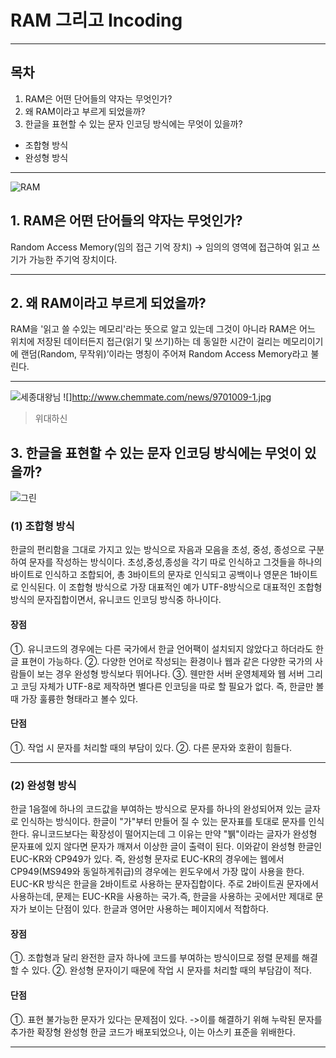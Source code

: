 # RAM 그리고 Incoding
---

## 목차 
1. RAM은 어떤 단어들의 약자는 무엇인가?
2. 왜 RAM이라고 부르게 되었을까?
3. 한글을 표현할 수 있는 문자 인코딩 방식에는 무엇이 있을까?
 
 * 조합형 방식
 * 완성형 방식
 
---

![RAM](http://review.chosun.com/site/data/img_dir/2008/02/14/2008021400668_1.jpg)

## 1. RAM은 어떤 단어들의 약자는 무엇인가?

Random Access Memory(임의 접근 기억 장치)
-> 임의의 영역에 접근하여 읽고 쓰기가 가능한 주기억 장치이다.

---

## 2. 왜 RAM이라고 부르게 되었을까?

RAM을 '읽고 쓸 수있는 메모리'라는 뜻으로 알고 있는데 그것이 아니라 RAM은 어느 위치에 저장된 데이터든지 접근(읽기 및 쓰기)하는 데 동일한 시간이 걸리는 메모리이기에 랜덤(Random, 무작위)’이라는 명칭이 주어져 Random Access Memory라고 불린다.

---

![세종대왕님](http://kcm.kr/dic_image/dcb15fa11b9271b4b548649b236f2f9b.jpg)
![]http://www.chemmate.com/news/9701009-1.jpg
>위대하신

## 3. 한글을 표현할 수 있는 문자 인코딩 방식에는 무엇이 있을까?

![그린](http://cfile5.uf.tistory.com/image/215EB3405471DA32135F5F)

### (1) 조합형 방식
한글의 편리함을 그대로 가지고 있는 방식으로 자음과 모음을 초성, 중성, 종성으로 구분하여 문자를 작성하는 방식이다.
초성,중성,종성을 각기 따로 인식하고 그것들을 하나의 바이트로 인식하고 조합되어, 총 3바이트의 문자로 인식되고 공백이나 영문은 1바이트로 인식된다.
이 조합형 방식으로 가장 대표적인 예가 UTF-8방식으로 대표적인 조합형방식의 문자집합이면서, 유니코드 인코딩 방식중 하나이다. 

#### 장점
 ①. 유니코드의 경우에는 다른 국가에서 한글 언어팩이 설치되지 않았다고 하더라도 한글 표현이 가능하다.
 ②. 다양한 언어로 작성되는 환경이나 웹과 같은 다양한 국가의 사람들이 보는 경우 완성형 방식보다 뛰어나다.
 ③. 웬만한 서버 운영체제와 웹 서버 그리고 코딩 자체가 UTF-8로 제작하면 별다른 인코딩을 따로 할 필요가 없다. 즉, 한글만 볼 때 가장 훌륭한 형태라고  볼수 있다.

#### 단점 
 ①. 작업 시 문자를 처리할 때의 부담이 있다.
 ②. 다른 문자와 호환이 힘들다.
 
---

### (2) 완성형 방식
한글 1음절에 하나의 코드값을 부여하는 방식으로 문자를 하나의 완성되어져 있는 글자로 인식하는 방식이다. 
한글이 "가"부터 만들어 질 수 있는 문자표를 토대로 문자를 인식한다. 유니코드보다는 확장성이 떨어지는데 그 이유는 만약 "뷁"이라는 글자가 완성형 문자표에 있지 않다면 문자가 깨져서 이상한 글이 출력이 된다.
이와같이 완성형 한글인 EUC-KR와 CP949가 있다. 즉, 완성형 문자로 EUC-KR의 경우에는 웹에서 CP949(MS949와 동일하게취급)의 경우에는 윈도우에서 가장 많이 사용을 한다.
EUC-KR 방식은 한글을 2바이트로 사용하는 문자집합이다. 주로 2바이트권 문자에서 사용하는데, 문제는 EUC-KR을 사용하는 국가.즉, 한글을 사용하는 곳에서만 제대로 문자가 보이는 단점이 있다. 한글과 영어만 사용하는 페이지에서 적합하다.

#### 장점 
 ①. 조합형과 달리 완전한 글자 하나에 코드를 부여하는 방식이므로 정렬 문제를 해결할 수 있다.
 ②. 완성형 문자이기 때문에 작업 시 문자를 처리할 때의 부담감이 적다.

#### 단점 
 ①. 표현 불가능한 문자가 있다는 문제점이 있다.
 ->이를 해결하기 위해 누락된 문자를 추가한 확장형 완성형 한글 코드가 배포되었으나, 이는 아스키 표준을 위배한다.
 
---

